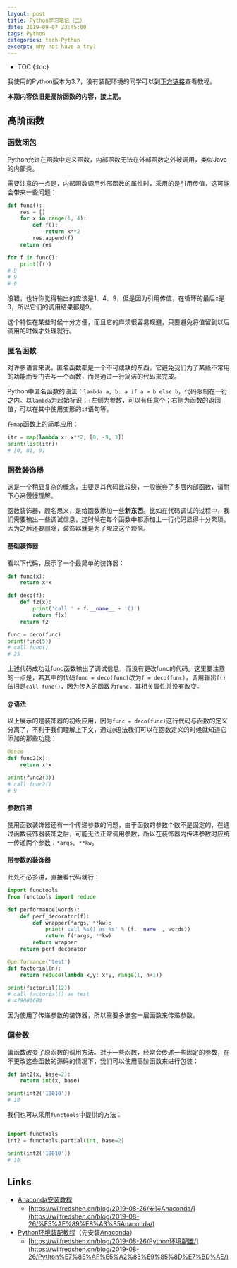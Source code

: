 ```yaml
---
layout: post
title: Python学习笔记（二）
date: 2019-09-07 23:45:00
tags: Python
categories: tech-Python
excerpt: Why not have a try?
---
```


* TOC
{:toc}

我使用的Python版本为3.7，没有装配环境的同学可以到[下方链接](#Links)查看教程。

**本期内容依旧是高阶函数的内容，接上期。**

## 高阶函数

### 函数闭包

Python允许在函数中定义函数，内部函数无法在外部函数之外被调用，类似Java的内部类。

需要注意的一点是，内部函数调用外部函数的属性时，采用的是引用传值，这可能会带来一些问题：

```python
def func():
    res = []
    for x in range(1, 4):
        def f():
            return x**2
        res.append(f)
    return res

for f in func():
    print(f())
# 9
# 9
# 9
```

没错，也许你觉得输出的应该是1、4、9，但是因为引用传值，在循环的最后x是3，所以它们的调用结果都是9。

这个特性在某些时候十分方便，而且它的麻烦很容易规避，只要避免将值留到以后调用的时候才处理就行。

### 匿名函数

对许多语言来说，匿名函数都是一个不可或缺的东西，它避免我们为了某些不常用的功能而专门去写一个函数，而是通过一行简洁的代码来完成。

Python中匿名函数的语法：`lambda a, b: a if a > b else b`，代码限制在一行之内。以`lambda`为起始标识；`:`左侧为参数，可以有任意个；右侧为函数的返回值，可以在其中使用变形的`if`语句等。

在`map`函数上的简单应用：

```python
itr = map(lambda x: x**2, [0, -9, 3])
print(list(itr))
# [0, 81, 9]
```

### 函数装饰器

这是一个稍显复杂的概念，主要是其代码比较绕，一般嵌套了多层内部函数，请耐下心来慢慢理解。

函数装饰器，顾名思义，是给函数添加一些**新东西**。比如在代码调试的过程中，我们需要输出一些调试信息，这时候在每个函数中都添加上一行代码显得十分繁琐，因为之后还要删除，装饰器就是为了解决这个烦恼。

#### 基础装饰器

看以下代码，展示了一个最简单的装饰器：

```python
def func(x):
    return x*x

def deco(f):
    def f2(x):
        print('call ' + f.__name__ + '()')
        return f(x)
    return f2

func = deco(func)
print(func(5))
# call func()
# 25
```

上述代码成功让func函数输出了调试信息，而没有更改func的代码。这里要注意的一点是，若其中的代码`func = deco(func)`改为`f = deco(func)`，调用输出`f()`依旧是`call func()`，因为传入的函数为`func`，其相关属性并没有改变。

#### @语法

以上展示的是装饰器的初级应用，因为`func = deco(func)`这行代码与函数的定义分离了，不利于我们理解上下文，通过`@`语法我们可以在函数定义的时候就知道它添加的那些功能：

```python
@deco
def func2(x):
    return x*x

print(func2(3))
# call func2()
# 9
```

#### 参数传递

使用函数装饰器还有一个传递参数的问题，由于函数的参数个数不是固定的，在通过函数装饰器装饰之后，可能无法正常调用参数，所以在装饰器内传递参数时应统一传递两个参数：`*args, **kw`。

#### 带参数的装饰器

此处不必多讲，直接看代码就行：

```python
import functools
from functools import reduce

def performance(words):
    def perf_decorator(f):
        def wrapper(*args, **kw):
            print('call %s() as %s' % (f.__name__, words))
            return f(*args, **kw)
        return wrapper
    return perf_decorator

@performance('test')
def factorial(n):
    return reduce(lambda x,y: x*y, range(1, n+1))

print(factorial(12))
# call factorial() as test
# 479001600
```

因为使用了传递参数的装饰器，所以需要多嵌套一层函数来传递参数。

### 偏参数

偏函数改变了原函数的调用方法。对于一些函数，经常会传递一些固定的参数，在不更改这些函数的源码的情况下，我们可以使用高阶函数来进行包装：

```python
def int2(x, base=2):
    return int(x, base)

print(int2('10010'))
# 18
```

我们也可以采用`functools`中提供的方法：

```python

import functools
int2 = functools.partial(int, base=2)

print(int2('10010'))
# 18
```

## Links

* [Anaconda安装教程](https://wilfredshen.cn/blog/2019-08-26/%E5%AE%89%E8%A3%85Anaconda/)
  * [https://wilfredshen.cn/blog/2019-08-26/安装Anaconda/](https://wilfredshen.cn/blog/2019-08-26/%E5%AE%89%E8%A3%85Anaconda/)
* [Python环境装配教程](https://wilfredshen.cn/blog/2019-08-26/Python%E7%8E%AF%E5%A2%83%E9%85%8D%E7%BD%AE/)（先安装[Anaconda](https://wilfredshen.cn/blog/2019-08-26/%E5%AE%89%E8%A3%85Anaconda/)）
  * [https://wilfredshen.cn/blog/2019-08-26/Python环境配置/](https://wilfredshen.cn/blog/2019-08-26/Python%E7%8E%AF%E5%A2%83%E9%85%8D%E7%BD%AE/)
